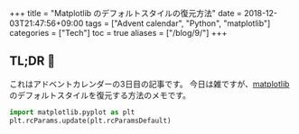 +++
title = "Matplotlib のデフォルトスタイルの復元方法"
date  = 2018-12-03T21:47:56+09:00
tags  = ["Advent calendar", "Python", "matplotlib"]
categories = ["Tech"]
toc = true
aliases = ["/blog/9/"]
+++

## TL;DR :christmas_tree:

これはアドベントカレンダーの3日目の記事です。
今日は雑ですが、[matplotlib](https://matplotlib.org/) のデフォルトスタイルを復元する方法のメモです。

```python
import matplotlib.pyplot as plt
plt.rcParams.update(plt.rcParamsDefault)
```
